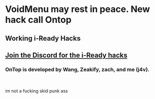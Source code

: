 # VoidMenu may rest in peace. New hack call Ontop
## Working i-Ready Hacks
<h2><a href="https://discord.gg/zPBkB9cUUZ">Join the Discord for the i-Ready hacks</a></h2>
<h3> OnTop is developed by Wang, Zeakify, zach, and me (j4v).</h3>
<br><br>
im not a fucking skid punk ass
